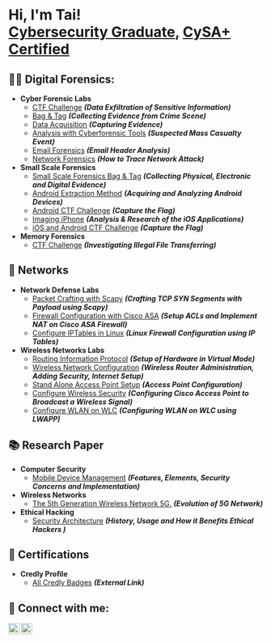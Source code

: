 <h1>Hi, I'm Tai! <br/><a href="https://github.com/analyst133">Cybersecurity Graduate</a>, <a href="https://github.com/analyst133">CySA+ Certified</a> </h1>

<h2>🕵️‍♂️ Digital Forensics:</h2>

- <b>Cyber Forensic Labs</b>
  - [CTF Challenge](https://github.com/analyst133/Digital-Forensics/blob/main/CTF%20Challenge.md) <b><i>(Data Exfiltration of Sensitive Information)</b></i>
  - [Bag & Tag](https://github.com/analyst133/Digital-Forensics/blob/main/Bag%20&%20Tag.md) <b><i>(Collecting Evidence from Crime Scene)</b></i>
  - [Data Acquisition](https://github.com/analyst133/Digital-Forensics/blob/main/Data%20Acquisition.md) <b><i>(Capturing Evidence)</b></i>
  - [Analysis with Cyberforensic Tools](https://github.com/analyst133/Digital-Forensics/blob/main/Cyberforensic%20Tools.md) <b><i>(Suspected Mass Casualty Event)</b></i>
  - [Email Forensics](https://github.com/analyst133/Digital-Forensics/blob/main/Email%20Forensics.md) <b><i>(Email Header Analysis)</b></i>
  - [Network Forensics](https://github.com/analyst133/Digital-Forensics/blob/main/Network%20Forensics.md) <b><i>(How to Trace Network Attack)</b></i>
- <b>Small Scale Forensics</b>
  - [Small Scale Forensics Bag & Tag](https://github.com/analyst133/Digital-Forensics/blob/main/SSF%20Bag%20and%20Tag.md) <b><i>(Collecting Physical, Electronic and Digital Evidence)</b></i>
  - [Android Extraction Method](https://github.com/analyst133/Digital-Forensics/blob/main/Android%20Extraction.md) <b><i>(Acquiring and Analyzing Android Devices)</b></i>
  - [Android CTF Challenge](https://github.com/analyst133/Digital-Forensics/blob/main/Android%20CTF.md) <b><i>(Capture the Flag)</b></i>
  - [Imaging iPhone](https://github.com/analyst133/Digital-Forensics/blob/main/Imaging%20Iphone.md) <b><i>(Analysis & Research of the iOS Applications)</b></i>
  - [iOS and Android CTF Challenge](https://github.com/analyst133/Digital-Forensics/blob/main/iOS%20and%20Android%20CTF.md) <b><i>(Capture the Flag)</b></i>
- <b>Memory Forensics</b>
  - [CTF Challenge](https://github.com/analyst133/Digital-Forensics/blob/main/Memory%20Forensics.md) <b><i>(Investigating Illegal File Transferring)</b></i>                                                                                                                                                       
 <h2>🔂 Networks</h2>

- <b>Network Defense Labs</b>
  - [Packet Crafting with Scapy](https://github.com/analyst133/Networks/blob/main/Packet%20Crafting%20with%20Scapy.md) <b><i>(Crafting TCP SYN Segments with Payload using Scapy)</b></i>
  - [Firewall Configuration with Cisco ASA](https://github.com/analyst133/Networks/blob/main/Firewall%20Configuration%20with%20Cisco%20ASA.md) <b><i>(Setup ACLs and Implement NAT on Cisco ASA Firewall)</b></i>
  - [Configure IPTables in Linux](https://github.com/analyst133/Networks/blob/main/Linux%20Firewall%20Configuration%20using%20IP%20Tables.md) <b><i>(Linux Firewall Configuration using IP Tables)</b></i>
- <b>Wireless Networks Labs</b>
  - [Routing Information Protocol](https://github.com/analyst133/Networks/blob/main/RIP.md) <b><i>(Setup of Hardware in Virtual Mode)</b></i>
  - [Wireless Network Configuration](https://github.com/analyst133/Networks/blob/main/Wireless%20Network%20Configuration.md) <b><i>(Wireless Router Administration, Adding Security, Internet Setup)</b></i>
  - [Stand Alone Access Point Setup](https://github.com/analyst133/Networks/blob/main/Stand%20Alone%20Access%20Point%20Setup.md) <b><i>(Access Point Configuration)</b></i>
  - [Configure Wireless Security](https://github.com/analyst133/Networks/blob/main/Configure%20Wireless%20Security.md) <b><i>(Configuring Cisco Access Point to Broadcast a Wireless Signal)</b></i>
  - [Configure WLAN on WLC](https://github.com/analyst133/Networks/blob/main/Configure%20Wireless%20Security.md) <b><i>(Configuring WLAN on WLC using LWAPP)</b></i>

<h2>📚 Research Paper</h2>

- <b>Computer Security</b>
  - [Mobile Device Management](https://github.com/analyst133/Research-Papers/blob/main/Computer%20Security.md) <b><i>(Features, Elements, Security Concerns and Implementation)</b></i>
- <b>Wireless Networks</b>
  - [The 5th Generation Wireless Network 5G.](https://github.com/analyst133/Research-Papers/blob/main/The%205th%20Generation%20Wireless%20Network%205G.md) <b><i>(Evolution of 5G Network)</b></i>
- <b>Ethical Hacking</b>
  - [Security Architecture](https://github.com/analyst133/Research-Papers/blob/main/Security%20Architecture.md) <b><i>(History, Usage and How it Benefits Ethical Hackers )</b></i>

<h2>📜 Certifications</h2>

- <b>Credly Profile</b>
  - <a href="https://www.credly.com/users/khaja-mohiuddin.96b96e16/badges">All Credly Badges</a> <b><i>(External Link)</b></i>
<h2> 🤳 Connect with me:</h2>

[<img align="left" alt="JoshMadakor | FaceBook" width="22px" src="https://cdn.jsdelivr.net/npm/simple-icons@v3/icons/facebook.svg" />][facebook]
[<img align="left" alt="JoshMadakor | LinkedIn" width="22px" src="https://cdn.jsdelivr.net/npm/simple-icons@v3/icons/linkedin.svg" />][linkedin]

[facebook]: https://www.facebook.com/khajataiyabmohiuddin/
[linkedin]: https://linkedin.com/in/khaja-taiyab-mohiuddin/

<!--
**joshmadakor1/joshmadakor1** is a ✨ _special_ ✨ repository because its `README.md` (this file) appears on your GitHub profile.

Here are some ideas to get you started:

- 🔭 I’m currently working on ...
- 🌱 I’m currently learning ...
- 👯 I’m looking to collaborate on ...
- 🤔 I’m looking for help with ...
- 💬 Ask me about ...
- 📫 How to reach me: ...
- 😄 Pronouns: ...
- ⚡ Fun fact: ...
-->
